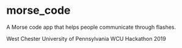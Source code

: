 # morse_code
A Morse code app that helps people communicate through flashes.


West Chester University of Pennsylvania
WCU Hackathon 2019
